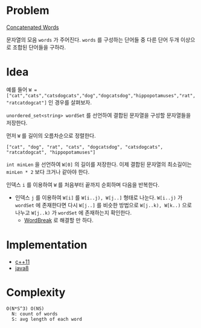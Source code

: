 # Problem

[Concatenated Words](https://leetcode.com/problems/concatenated-words/)

문자열의 모음 `words` 가 주어진다. `words` 를 구성하는 단어들 중 다른
단어 두개 이상으로 조합된 단어들을 구하라.

# Idea

예를 들어 `W =
["cat","cats","catsdogcats","dog","dogcatsdog","hippopotamuses","rat","ratcatdogcat"]`
인 경우를 살펴보자.

`unordered_set<string> wordSet` 를 선언하여 결합된 문자열을 구성할
문자열들을 저장한다.

먼저 `W` 를 길이의 오름차순으로 정렬한다.

```
["cat", "dog", "rat", "cats", "dogcatsdog", "catsdogcats", "ratcatdogcat", "hippopotamuses"]
```

`int minLen` 을 선언하여 `W[0]` 의 길이를 저장한다. 이제 결합된
문자열의 최소길이는 `minLen * 2` 보다 크거나 같아야 한다.

인덱스 `i` 를 이용하여 `W` 를 처음부터 끝까지 순회하며 다음을
반복한다.

* 인덱스 `j` 를 이용하여 `W[i]` 를 `W[i..j), W[j..]` 형태로
  나눈다. `W[i..j)` 가 `wordSet` 에 존재한다면 다시 `W[j..]` 를 비슷한
  방법으로 `W[j..k), W[k..)` 으로 나누고 `W[j..k)` 가 `wordSet` 에
  존재하는지 확인한다. 
  * [WordBreak](/leetcode2/WordBreak/README.md) 로 해결할 만 하다.

# Implementation

* [c++11](a.cpp)
* [java8](MainApp.java)

# Complexity

```
O(N*S^3) O(NS)
  N: count of words
  S: avg length of each word
```
